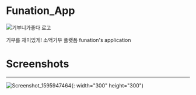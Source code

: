 # Funation_App
![기부니가좋다 로고](https://user-images.githubusercontent.com/35298963/89778909-467e4f80-db49-11ea-8304-a218e0487e7f.png)

기부를 재미있게! 소액기부 플랫폼 funation's application

# Screenshots
-----------------


![Screenshot_1595947464](https://user-images.githubusercontent.com/35298963/89778976-644bb480-db49-11ea-9897-ecb344b3c5b1.png){: width="300" height="300")



